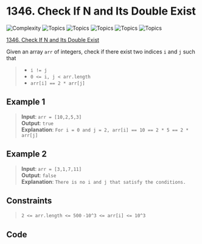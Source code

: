 # 1346. Check If N and Its Double Exist

![Complexity](https://img.shields.io/badge/easy-green)
![Topics](https://img.shields.io/badge/array-blue)
![Topics](https://img.shields.io/badge/hash_table-blue)
![Topics](https://img.shields.io/badge/two_pointers-blue)
![Topics](https://img.shields.io/badge/binary_search-blue)
![Topics](https://img.shields.io/badge/sorting-blue)

[1346. Check If N and Its Double Exist](https://leetcode.com/problems/check-if-n-and-its-double-exist/description/)

Given an array `arr` of integers, check if there exist two indices `i` and `j` such that

> - `i != j`
> - `0 <= i, j < arr.length`
> - `arr[i] == 2 * arr[j]`

## Example 1
> **Input**: `arr = [10,2,5,3]`  
> **Output**: `true`  
> **Explanation**: `For i = 0 and j = 2, arr[i] == 10 == 2 * 5 == 2 * arr[j]`

## Example 2
> **Input**: `arr = [3,1,7,11]`  
> **Output**: `false`  
> **Explanation**: `There is no i and j that satisfy the conditions.`

## Constraints
> `2 <= arr.length <= 500`
> `-10^3 <= arr[i] <= 10^3`

## Code
```csharp

```